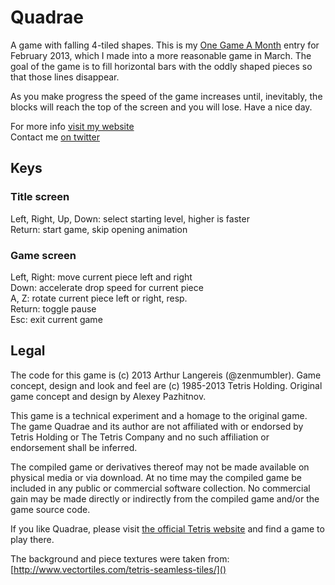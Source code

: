 Quadrae
=======

A game with falling 4-tiled shapes. This is my [One Game A Month](http://onegameamonth.com/zenmumbler) entry for February 2013, which I made into a more reasonable game in March.
The goal of the game is to fill horizontal bars with the oddly shaped pieces so that those lines disappear.

As you make progress the speed of the game increases until, inevitably, the blocks will reach the top of the screen and you will lose. Have a nice day.

For more info [visit my website](http://logic-dream.com/)<br>
Contact me [on twitter](http://twitter.com/zenmumbler)


Keys
----

### Title screen

Left, Right, Up, Down: select starting level, higher is faster<br>
Return: start game, skip opening animation

### Game screen

Left, Right: move current piece left and right<br>
Down: accelerate drop speed for current piece<br>
A, Z: rotate current piece left or right, resp.<br>
Return: toggle pause<br>
Esc: exit current game


Legal
-----

The code for this game is (c) 2013 Arthur Langereis (@zenmumbler).
Game concept, design and look and feel are (c) 1985-2013 Tetris Holding.
Original game concept and design by Alexey Pazhitnov.

This game is a technical experiment and a homage to the original game.
The game Quadrae and its author are not affiliated with or endorsed by
Tetris Holding or The Tetris Company and no such affiliation or endorsement
shall be inferred.

The compiled game or derivatives thereof may not be made available on
physical media or via download. At no time may the compiled game be included
in any public or commercial software collection. No commercial gain may
be made directly or indirectly from the compiled game and/or the game
source code.

If you like Quadrae, please visit
[the official Tetris website](http://tetris.com/) and find a game to play there.

The background and piece textures were taken from: [http://www.vectortiles.com/tetris-seamless-tiles/]()